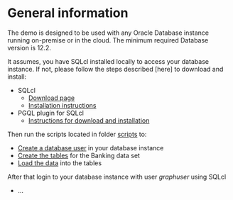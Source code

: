 # General information

The demo is designed to be used with any Oracle Database instance running on-premise or in the cloud. The minimum required Database version is 12.2.

It assumes, you have SQLcl installed locally to access your database instance. If not, please follow the steps described [here] to download and install:

* SQLcl
    * [Download page](https://www.oracle.com/database/sqldeveloper/technologies/sqlcl/download/)
    * [Installation instructions](https://docs.oracle.com/en/database/oracle/apex/23.1/aeadm/downloading-and-installing-sqlcl.html)
* PGQL plugin for SQLcl
    * [Instructions for download and installation](https://docs.oracle.com/en/database/oracle/sql-developer-command-line/23.3/sqcug/using-pgql-plug-sqlcl.html)

Then run the scripts located in folder [scripts](https://github.com/karinpatenge/property-graph/tree/main/Banking%20dataset%20example/scripts/database) to:

* [Create a database user](https://github.com/karinpatenge/property-graph/blob/main/Banking%20dataset%20example/scripts/database/00_create_database_user.sql) in your database instance
* [Create the tables](https://github.com/karinpatenge/property-graph/blob/main/Banking%20dataset%20example/scripts/database/01_create_data_set_tables.sql) for the Banking data set
* [Load the data](https://github.com/karinpatenge/property-graph/blob/main/Banking%20dataset%20example/scripts/database/02_load_data_set.sql) into the tables

After that login to your database instance with user *graphuser* using SQLcl

* ...
